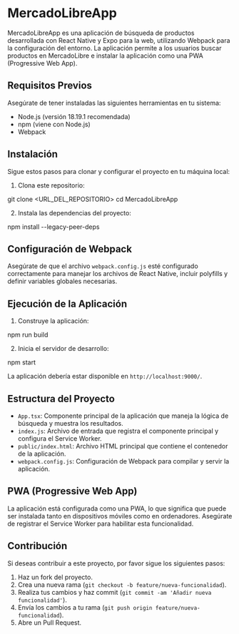 # MercadoLibreApp

MercadoLibreApp es una aplicación de búsqueda de productos desarrollada con React Native y Expo para la web, utilizando Webpack para la configuración del entorno. La aplicación permite a los usuarios buscar productos en MercadoLibre e instalar la aplicación como una PWA (Progressive Web App).

## Requisitos Previos

Asegúrate de tener instaladas las siguientes herramientas en tu sistema:

- Node.js (versión 18.19.1 recomendada)
- npm (viene con Node.js)
- Webpack

## Instalación

Sigue estos pasos para clonar y configurar el proyecto en tu máquina local:

1. Clona este repositorio:

git clone <URL_DEL_REPOSITORIO>
cd MercadoLibreApp

2. Instala las dependencias del proyecto:

npm install --legacy-peer-deps

## Configuración de Webpack

Asegúrate de que el archivo `webpack.config.js` esté configurado correctamente para manejar los archivos de React Native, incluir polyfills y definir variables globales necesarias.


## Ejecución de la Aplicación

1. Construye la aplicación:

npm run build

2. Inicia el servidor de desarrollo:

npm start

La aplicación debería estar disponible en `http://localhost:9000/`.

## Estructura del Proyecto

- `App.tsx`: Componente principal de la aplicación que maneja la lógica de búsqueda y muestra los resultados.
- `index.js`: Archivo de entrada que registra el componente principal y configura el Service Worker.
- `public/index.html`: Archivo HTML principal que contiene el contenedor de la aplicación.
- `webpack.config.js`: Configuración de Webpack para compilar y servir la aplicación.

## PWA (Progressive Web App)

La aplicación está configurada como una PWA, lo que significa que puede ser instalada tanto en dispositivos móviles como en ordenadores. Asegúrate de registrar el Service Worker para habilitar esta funcionalidad.

## Contribución

Si deseas contribuir a este proyecto, por favor sigue los siguientes pasos:

1. Haz un fork del proyecto.
2. Crea una nueva rama (`git checkout -b feature/nueva-funcionalidad`).
3. Realiza tus cambios y haz commit (`git commit -am 'Añadir nueva funcionalidad'`).
4. Envía los cambios a tu rama (`git push origin feature/nueva-funcionalidad`).
5. Abre un Pull Request.